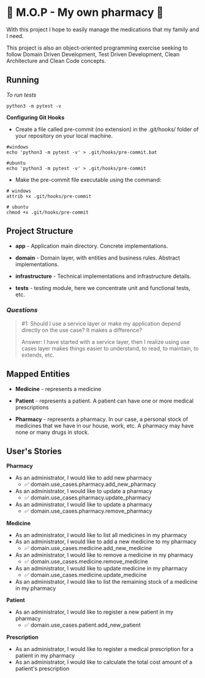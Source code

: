# :pill: M.O.P - My own pharmacy :pill:

With this project I hope to easily manage the medications that my family and I need.

This project is also an object-oriented programming exercise seeking to follow Domain Driven Development, Test Driven
Development, Clean Architecture and Clean Code concepts.

## Running

*To run tests*

```
python3 -m pytest -v
```

**Configuring Git Hooks**

- Create a file called pre-commit (no extension) in the .git/hooks/ folder of your repository on your local machine.

```
#windows
echo 'python3 -m pytest -v' > .git/hooks/pre-commit.bat

#ubuntu
echo 'python3 -m pytest -v' > .git/hooks/pre-commit
```

- Make the pre-commit file executable using the command:

```
# windows
attrib +x .git/hooks/pre-commit

# ubuntu
chmod +x .git/hooks/pre-commit
```

## Project Structure

- **app** - Application main directory. Concrete implementations.

- **domain** - Domain layer, with entities and business rules. Abstract implementations.

- **infrastructure** - Technical implementations and infrastructure details.

- **tests** - testing module, here we concentrate unit and functional tests, etc.

### _Questions_

> #1: Should I use a service layer or make my
> application depend directly on the use case?
> It makes a difference?
>  
> Answer: I have started with a service layer, then I realize
> using use cases layer makes things easier to understand,
> to read, to maintain, to extends, etc.

## Mapped Entities

- **Medicine** - represents a medicine

- **Patient** - represents a patient. A patient can have one or more medical prescriptions

- **Pharmacy** - represents a pharmacy. In our case, a personal stock of medicines that we have in our house, work, etc.
  A pharmacy may have none or many drugs in stock.

## User's Stories

**Pharmacy**

- As an administrator, I would like to add new pharmacy
  - :white_check_mark: domain.use_cases.pharmacy.add_new_pharmacy
- As an administrator, I would like to update a pharmacy
  - :white_check_mark: domain.use_cases.pharmacy.update_pharmacy
- As an administrator, I would like to update a pharmacy
  - :white_check_mark: domain.use_cases.pharmacy.remove_pharmacy

**Medicine**

- As an administrator, I would like to list all medicines in my pharmacy
- As an administrator, I would like to add a new medicine to my pharmacy
  - :white_check_mark: domain.use_cases.medicine.add_new_medicine
- As an administrator, I would like to remove a medicine in my pharmacy
  - :white_check_mark: domain.use_cases.medicine.remove_medicine
- As an administrator, I would like to update medicine in my pharmacy
  - :white_check_mark: domain.use_cases.medicine.update_medicine
- As an administrator, I would like to list the remaining stock of a medicine in my pharmacy

**Patient**

- As an administrator, I would like to register a new patient in my pharmacy
  - :white_check_mark: domain.use_cases.patient.add_new_patient

**Prescription**

- As an administrator, I would like to register a medical prescription for a patient in my pharmacy
- As an administrator, I would like to calculate the total cost amount of a patient's prescription